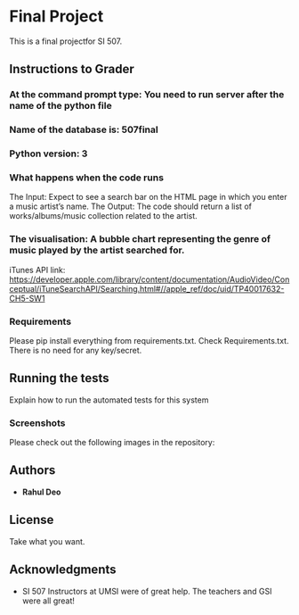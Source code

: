 # Final Project

This is a final projectfor SI 507.

## Instructions to Grader

### At the command prompt type: You need to run server after the name of the python file
### Name of the database is: 507final


### Python version: 3


### What happens when the code runs
The Input: Expect to see a search bar on the HTML page in which you enter a music artist’s name.
The Output: The code should return a list of works/albums/music collection related to the artist.
### The visualisation: A bubble chart representing the genre of music played by the artist searched for.
iTunes API link:  https://developer.apple.com/library/content/documentation/AudioVideo/Conceptual/iTuneSearchAPI/Searching.html#//apple_ref/doc/uid/TP40017632-CH5-SW1

### Requirements

Please pip install everything from requirements.txt. Check Requirements.txt.
There is no need for any key/secret.


## Running the tests

Explain how to run the automated tests for this system

### Screenshots

Please check out the following images in the repository:

## Authors

* **Rahul Deo**

## License

Take what you want.

## Acknowledgments

* SI 507 Instructors at UMSI were of great help. The teachers and GSI were all great!












